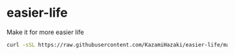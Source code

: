 # easier-life

Make it for more easier life

```bash
curl -sSL https://raw.githubusercontent.com/KazamiHazaki/easier-life/main/mineral-app.sh | bash
```
